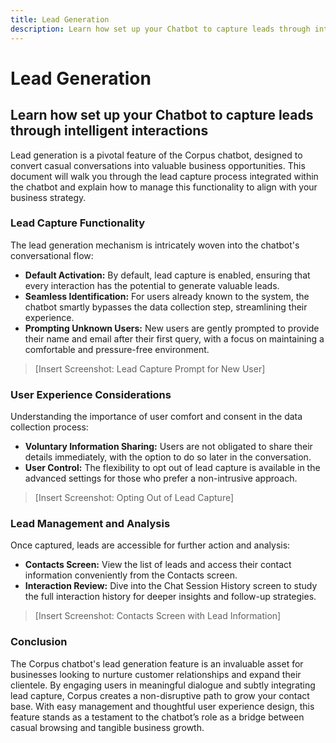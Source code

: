 ```yaml
---
title: Lead Generation
description: Learn how set up your Chatbot to capture leads through intelligent interactions
---
```


# Lead Generation
## Learn how set up your Chatbot to capture leads through intelligent interactions

Lead generation is a pivotal feature of the Corpus chatbot, designed to convert casual conversations into valuable business opportunities. This document will walk you through the lead capture process integrated within the chatbot and explain how to manage this functionality to align with your business strategy.

### Lead Capture Functionality

The lead generation mechanism is intricately woven into the chatbot's conversational flow:

- **Default Activation:** By default, lead capture is enabled, ensuring that every interaction has the potential to generate valuable leads.
- **Seamless Identification:** For users already known to the system, the chatbot smartly bypasses the data collection step, streamlining their experience.
- **Prompting Unknown Users:** New users are gently prompted to provide their name and email after their first query, with a focus on maintaining a comfortable and pressure-free environment.

> [Insert Screenshot: Lead Capture Prompt for New User]

### User Experience Considerations

Understanding the importance of user comfort and consent in the data collection process:

- **Voluntary Information Sharing:** Users are not obligated to share their details immediately, with the option to do so later in the conversation.
- **User Control:** The flexibility to opt out of lead capture is available in the advanced settings for those who prefer a non-intrusive approach.

> [Insert Screenshot: Opting Out of Lead Capture]

### Lead Management and Analysis

Once captured, leads are accessible for further action and analysis:

- **Contacts Screen:** View the list of leads and access their contact information conveniently from the Contacts screen.
- **Interaction Review:** Dive into the Chat Session History screen to study the full interaction history for deeper insights and follow-up strategies.

> [Insert Screenshot: Contacts Screen with Lead Information]

### Conclusion

The Corpus chatbot's lead generation feature is an invaluable asset for businesses looking to nurture customer relationships and expand their clientele. By engaging users in meaningful dialogue and subtly integrating lead capture, Corpus creates a non-disruptive path to grow your contact base. With easy management and thoughtful user experience design, this feature stands as a testament to the chatbot’s role as a bridge between casual browsing and tangible business growth.
